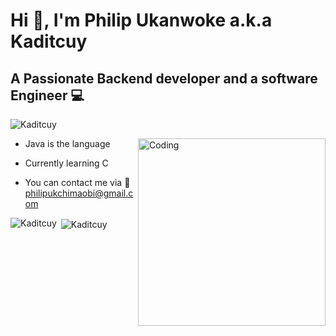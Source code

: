 # Hi 👋, I'm Philip Ukanwoke a.k.a Kaditcuy
## A Passionate Backend developer and a software Engineer 💻

<p align="left"> <img src="https://komarev.com/ghpvc/?username=Kaditcuy&label=Profile%20views&color=0e75b6&style=flat" alt="Kaditcuy" /> </p>

<img align="right" alt="Coding" width="300" src="https://user-images.githubusercontent.com/100276450/179911996-cc4055ec-bf41-442e-980b-7f9457f74fdd.gif">

* Java is the language

* Currently learning C 

* You can contact me via 📧philipukchimaobi@gmail.com

<p><img align="left" src="https://github-readme-stats.vercel.app/api/top-langs?username=Kaditcuy&show_icons=true&locale=en&layout=compact" alt="Kaditcuy" /></p>

<p>&nbsp;<img align="center" src="https://github-readme-stats.vercel.app/api?username=Kaditcuy&show_icons=true&locale=en" alt="Kaditcuy" /></p>


